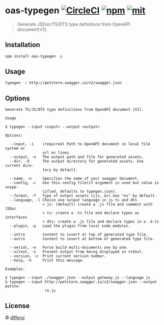oas-typegen [![CircleCI](https://img.shields.io/circleci/project/github/differui/oas-typegen/master.svg?style=flat-square)](https://circleci.com/gh/differui/oas-typegen) [![npm](https://img.shields.io/npm/v/oas-typegen.svg?style=flat-square)](https://www.npmjs.com/package/json-schema-to-typescript) [![mit](https://img.shields.io/npm/l/json-schema-to-typescript.svg?style=flat-square)](https://opensource.org/licenses/MIT)
=====

> Generate JSDoc/TS/DTS type definitions from OpenAPI document(V2).

## Installation

```bash
npm install oas-typegen -g
```

## Usage

```bash
typegen -i http://petstore.swagger.io/v2/swagger.json
```

## Options

```
Generate TS/JS/DTS type definitions from OpenAPI document (V2).

Usage

$ typegen --input <input> --output <output>

Options:

  --input, -i    (required) Path to OpenAPI document in local file system or
                 url on lines.
  --output, -o   The output path and file for generated assets.
  --dir, -d      The output directory for generated assets. Use current dire-
                 tory by default.

  --name, -n     Specifies the name of your swagger document.
  --config, -c   Use this config file(if argument is used but value is unspe-
                 cified, defaults to typegen.json).
  --format, -f   Type of output assets (cjs, es).Use "es" by default.
  --language, -l Choice one output language in js ts and dts
                 > js: (default) create a .js file and comment with JSDoc
                 > ts: create a .ts file and declare types as interfaces
                 > dts: create a .js file and declare types in a .d.ts
  --plugin, -p   Load the plugin from local node_modules.

  --intro        Content to insert at top of generated type file.
  --outro        Content to insert at bottom of generated type file.

  --serial, -e   Force build multi-documents one by one.
  --silent, -s   Prevent output from being displayed in stdout.
  --version, -v  Print current version number.
  --help, -h     Print this message.

Examples:

$ typegen --input ./swagger.json --output gateway.js --language js
$ typegen --input http://petstore.swagger.io/v2/swagger.json --output petsto-
                  re.js
```

## License

&copy; [differui](mailto:differui@gmail.com)
